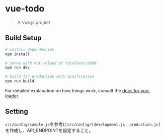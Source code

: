 # vue-todo

> A Vue.js project

## Build Setup

``` bash
# install dependencies
npm install

# serve with hot reload at localhost:8080
npm run dev

# build for production with minification
npm run build
```

For detailed explanation on how things work, consult the [docs for vue-loader](http://vuejs.github.io/vue-loader).

## Setting
`src/config/sample.js`を参考に`src/config/[development.js, production.js]`を作成し、API_ENDPOINTを設定すること。